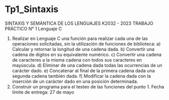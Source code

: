 # Tp1_Sintaxis

SINTAXIS Y SEMÁNTICA DE LOS LENGUAJES
K2032 - 2023
TRABAJO PRÁCTICO N° 1
Lenguaje C
1) Realizar en Lenguaje C una función para realizar cada una de las operaciones solicitadas, sin la utilización
de funciones de biblioteca:
a) Calcular y retornar la longitud de una cadena dada.
b) Convertir una cadena de dígitos en su equivalente numérico.
c) Convertir una cadena de caracteres a la misma cadena con todos sus caracteres en mayúscula.
d) Eliminar de una cadena dada todas las ocurrencias de un carácter dado.
e) Concatenar al final de la primera cadena dada una segunda cadena también dada.
f) Modificar la cadena dada con la inserción de un carácter dado en una posición determinada.
2) Construir un programa para el testeo de las funciones del punto 1.
Fecha límite de entrega: 27 de mayo
